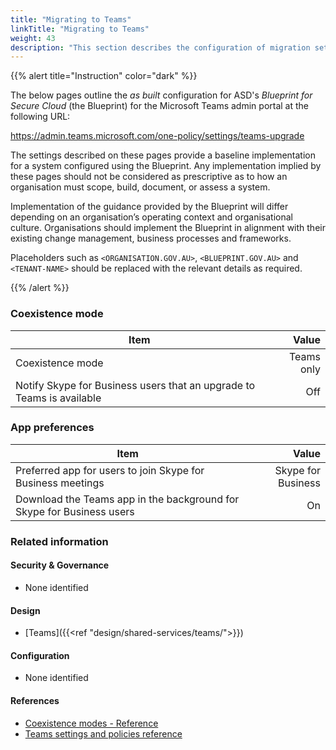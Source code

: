 ```yaml
---
title: "Migrating to Teams"
linkTitle: "Migrating to Teams"
weight: 43
description: "This section describes the configuration of migration settings within Microsoft Teams associated with systems built according to guidance in ASD's Blueprint for Secure Cloud."
---
```


{{% alert title="Instruction" color="dark" %}}

The below pages outline the *as built* configuration for ASD's *Blueprint for Secure Cloud* (the Blueprint) for the Microsoft Teams admin portal at the following URL:

<https://admin.teams.microsoft.com/one-policy/settings/teams-upgrade>

The settings described on these pages provide a baseline implementation for a system configured using the Blueprint. Any implementation implied by these pages should not be considered as prescriptive as to how an organisation must scope, build, document, or assess a system.

Implementation of the guidance provided by the Blueprint will differ depending on an organisation’s operating context and organisational culture. Organisations should implement the Blueprint in alignment with their existing change management, business processes and frameworks.

Placeholders such as `<ORGANISATION.GOV.AU>`, `<BLUEPRINT.GOV.AU>` and `<TENANT-NAME>` should be replaced with the relevant details as required.

{{% /alert %}}

### Coexistence mode

| Item                                                                  |      Value |
| --------------------------------------------------------------------- | ---------: |
| Coexistence mode                                                      | Teams only |
| Notify Skype for Business users that an upgrade to Teams is available |        Off |

### App preferences

| Item                                                                  |              Value |
| --------------------------------------------------------------------- | -----------------: |
| Preferred app for users to join Skype for Business meetings           | Skype for Business |
| Download the Teams app in the background for Skype for Business users |                 On |

### Related information

#### Security & Governance

* None identified
  
#### Design

* [Teams]({{<ref "design/shared-services/teams/">}})
  
#### Configuration

* None identified

#### References

* [Coexistence modes - Reference](https://learn.microsoft.com/en-au/microsoftteams/migration-interop-guidance-for-teams-with-skype)
* [Teams settings and policies reference](https://learn.microsoft.com/en-au/microsoftteams/settings-policies-reference)
